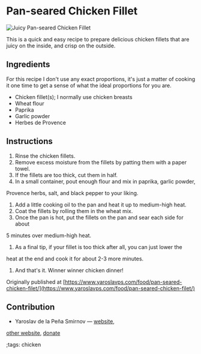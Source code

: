 # Pan-seared Chicken Fillet

![Juicy Pan-seared Chicken Fillet](pix/pan-seared-chicken.webp)

This is a quick and easy recipe to prepare delicious chicken fillets that are
juicy on the inside, and crisp on the outside.

## Ingredients

For this recipe I don't use any exact proportions, it's just a matter of cooking
it one time to get a sense of what the ideal proportions for you are.

* Chicken fillet(s); I normally use chicken breasts
* Wheat flour
* Paprika
* Garlic powder
* Herbes de Provence

## Instructions

1. Rinse the chicken fillets.
2. Remove excess moisture from the fillets by patting them with a paper towel.
3. If the fillets are too thick, cut them in half.
4. In a small container, pout enough flour and mix in paprika, garlic powder,

Provence herbs, salt, and black pepper to your liking.

1. Add a little cooking oil to the pan and heat it up to medium-high heat.
2. Coat the fillets by rolling them in the wheat mix.
3. Once the pan is hot, put the fillets on the pan and sear each side for about

5 minutes over medium-high heat.

1. As a final tip, if your fillet is too thick after all, you can just lower the

heat at the end and cook it for about 2-3 more minutes.

1. And that's it. Winner winner chicken dinner!

Originally published at [https://www.yaroslavps.com/food/pan-seared-chicken-filet/](https://www.yaroslavps.com/food/pan-seared-chicken-filet/)

## Contribution

- Yaroslav de la Peña Smirnov — [website](https://www.yaroslavps.com/),

[other website](https://saucesource.cc/),
[donate](https://www.yaroslavps.com/donate)

;tags: chicken
